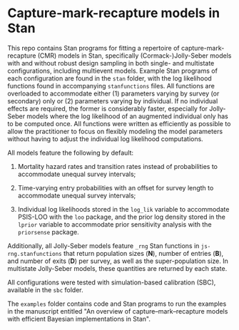 # Capture-mark-recapture models in Stan

This repo contains Stan programs for fitting a repertoire of capture-mark-recapture (CMR) models in Stan, specifically (Cormack-)Jolly-Seber models with and without robust design sampling in both single- and multistate configurations, including multievent models. Example Stan programs of each configuration are found in the `stan` folder, with the log likelihood functions found in accompanying `stanfunctions` files. All functions are overloaded to accommodate either (1) parameters varying by survey (or secondary) only or (2) parameters varying by individual. If no individual effects are required, the former is considerably faster, especially for Jolly-Seber models where the log likelihood of an augmented individual only has to be computed once. All functions were written as efficiently as possible to allow the practitioner to focus on flexibly modeling the model parameters without having to adjust the individual log likelihood computations.

All models feature the following by default:

1.  Mortality hazard rates and transition rates instead of probabilities to accommodate unequal survey intervals;

2.  Time-varying entry probabilities with an offset for survey length to accommodate unequal survey intervals;

3.  Individual log likelihoods stored in the `log_lik` variable to accommodate PSIS-LOO with the `loo` package, and the prior log density stored in the `lprior` variable to accommodate prior sensitivity analysis with the `priorsense` package.

Additionally, all Jolly-Seber models feature `_rng` Stan functions in `js-rng.stanfunctions` that return population sizes ($\boldsymbol{N}$), number of entries ($\boldsymbol{B}$), and number of exits ($\boldsymbol{D}$) per survey, as well as the super-population size. In multistate Jolly-Seber models, these quantities are returned by each state.

All configurations were tested with simulation-based calibration (SBC), available in the `sbc` folder.

The `examples` folder contains code and Stan programs to run the examples in the manuscript entitled "An overview of capture–mark–recapture models with efficient Bayesian implementations in Stan".
